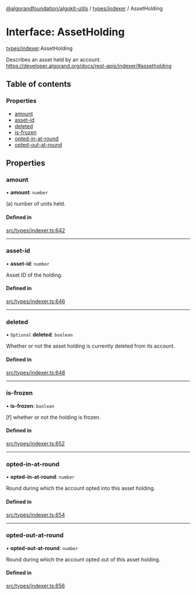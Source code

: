 [@algorandfoundation/algokit-utils](../README.md) / [types/indexer](../modules/types_indexer.md) / AssetHolding

# Interface: AssetHolding

[types/indexer](../modules/types_indexer.md).AssetHolding

Describes an asset held by an account. https://developer.algorand.org/docs/rest-apis/indexer/#assetholding

## Table of contents

### Properties

- [amount](types_indexer.AssetHolding.md#amount)
- [asset-id](types_indexer.AssetHolding.md#asset-id)
- [deleted](types_indexer.AssetHolding.md#deleted)
- [is-frozen](types_indexer.AssetHolding.md#is-frozen)
- [opted-in-at-round](types_indexer.AssetHolding.md#opted-in-at-round)
- [opted-out-at-round](types_indexer.AssetHolding.md#opted-out-at-round)

## Properties

### amount

• **amount**: `number`

(a) number of units held.

#### Defined in

[src/types/indexer.ts:642](https://github.com/algorandfoundation/algokit-utils-ts/blob/main/src/types/indexer.ts#L642)

___

### asset-id

• **asset-id**: `number`

Asset ID of the holding.

#### Defined in

[src/types/indexer.ts:646](https://github.com/algorandfoundation/algokit-utils-ts/blob/main/src/types/indexer.ts#L646)

___

### deleted

• `Optional` **deleted**: `boolean`

Whether or not the asset holding is currently deleted from its account.

#### Defined in

[src/types/indexer.ts:648](https://github.com/algorandfoundation/algokit-utils-ts/blob/main/src/types/indexer.ts#L648)

___

### is-frozen

• **is-frozen**: `boolean`

[f] whether or not the holding is frozen.

#### Defined in

[src/types/indexer.ts:652](https://github.com/algorandfoundation/algokit-utils-ts/blob/main/src/types/indexer.ts#L652)

___

### opted-in-at-round

• **opted-in-at-round**: `number`

Round during which the account opted into this asset holding.

#### Defined in

[src/types/indexer.ts:654](https://github.com/algorandfoundation/algokit-utils-ts/blob/main/src/types/indexer.ts#L654)

___

### opted-out-at-round

• **opted-out-at-round**: `number`

Round during which the account opted out of this asset holding.

#### Defined in

[src/types/indexer.ts:656](https://github.com/algorandfoundation/algokit-utils-ts/blob/main/src/types/indexer.ts#L656)
